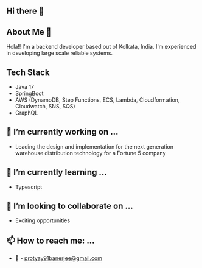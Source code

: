 ## Hi there 👋


<!--
**protyay/protyay** is a ✨ _special_ ✨ repository because its `README.md` (this file) appears on your GitHub profile.

Here are some ideas to get you started:
-->
## About Me :boy:
Hola!! I'm a backend developer based out of Kolkata, India. 
I'm experienced in developing large scale reliable systems.

## Tech Stack
- Java 17
- SpringBoot
- AWS (DynamoDB, Step Functions, ECS, Lambda, Cloudformation, Cloudwatch, SNS, SQS)
- GraphQL

## 🔭 I’m currently working on ...
- Leading the design and implementation for the next generation warehouse distribution technology for a Fortune 5 company

## 🌱 I’m currently learning ...
+ Typescript

## 👯 I’m looking to collaborate on ...
+ Exciting opportunities

## 📫 How to reach me: ...
+ :email: - protyay91banerjee@gmail.com

